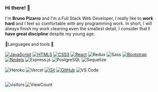 ### Hi there! 👋
I'm **Bruno Pizarro** and I'm a Full Stack Web Developer, I really like to **work hard** and I feel so comfortable with any programming work. In short, I will always finish my work cleaning even the smallest detail, I consider that **I have great discipline** despite my young age.
<br>
<br>
🔧Languages and tools:🔧
<br>
<br>
[![JavaScript](https://img.shields.io/badge/-JavaScript-black?style=flat&logo=javascript&link=https://github.com/hritik5102)](https://github.com/hritik5102) 
[![HTML5](https://img.shields.io/badge/-HTML5-E34F26?style=flat&logo=html5&logoColor=white&link=https://github.com/hritik5102)](https://github.com/hritik5102) 
[![CSS3](https://img.shields.io/badge/-CSS3-1572B6?style=flat&logo=css3&link=https://github.com/hritik5102)](https://github.com/hritik5102) 
[![React](https://img.shields.io/badge/-React-black?style=flat&logo=react&link=https://github.com/hritik5102)](https://github.com/hritik5102) 
![Redux](https://img.shields.io/badge/-Redux-gray?style=flat-square&logo=Redux)
![Sass](https://img.shields.io/badge/-Sass-%23CC6699?style=flat-square&logo=sass&logoColor=ffffff)
[![Bootstrap](https://img.shields.io/badge/-Bootstrap-563D7C?style=flat&logo=bootstrap&link=https://github.com/hritik5102)](https://github.com/hritik5102) 
[![Nodejs](https://img.shields.io/badge/-Nodejs-green?style=flat&logo=Node.js&link=https://github.com/BRdhanani)](https://github.com/BRdhanani) 
![Express.js](https://img.shields.io/badge/-Express-gray?style=flat-square&logo=expressjs)
![PostgreSQL](https://img.shields.io/badge/-PostgreSQL-gray?style=flat-square&logo=postgresql)
![Sequelize](https://img.shields.io/badge/-Sequelize-gray?style=flat-square&logo=sequelize)
<br>
<br>
![Heroku](https://img.shields.io/badge/-Heroku-430098?style=flat-square&logo=heroku&logoColor=ffffff)
![Vercel](https://img.shields.io/badge/-Vercel-black?style=flat-square&logo=vercel)
[![Git](https://img.shields.io/badge/-Git-black?style=flat&logo=git&link=https://github.com/hritik5102)](https://github.com/hritik5102) 
[![GitHub](https://img.shields.io/badge/-GitHub-181717?style=flat&logo=github&link=https://github.com/hritik5102)](https://github.com/hritik5102)
![VS Code](http://img.shields.io/badge/-VS%20Code-007ACC?style=flat-square&logo=visual-studio-code&logoColor=ffffff)
<br>
<br>
<p width=fit-content >
  <img alt="visitors"   src="https://visitor-badge.glitch.me/badge?page_id=Bruno-Pizarro.Bruno-Pizarro" />
  <img alt="ViewCount"  src="https://views.whatilearened.today/views/github/Bruno-Pizarro/Bruno-Pizarro.svg" />
</p>

<!--
Did you lose something?...
-->
